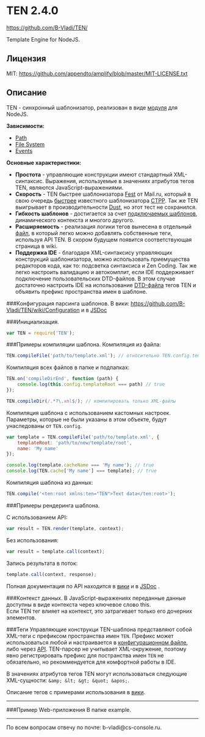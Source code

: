 # TEN 2.4.0 #
https://github.com/B-Vladi/TEN/

Template Engine for NodeJS.

## Лицензия
MIT: https://github.com/appendto/amplify/blob/master/MIT-LICENSE.txt

## Описание
TEN - синхронный шаблонизатор, реализован в виде <a href="http://nodejs.org/api/modules.html">модуля</a> для NodeJS.

<b>Зависимости:</b>
* <a href="http://nodejs.org/docs/latest/api/path.html">Path</a>
* <a href="http://nodejs.org/docs/latest/api/fs.html">File System</a>
* <a href="http://nodejs.org/docs/latest/api/events.html">Events</a>

<b>Основные характеристики:</b>
* <b>Простота</b> - управляющие конструкции имеют стандартный XML-синтаксис. Выражения, используемые в значениях атрибутов тегов TEN, являются JavaScript-выражениями.
* <b>Скорость</b> - TEN быстрее шаблонизатора <a href="https://github.com/mailru/fest">Fest</a> от Mail.ru, который в свою очередь <a href="https://github.com/vflash/FestLB?">быстрее</a> известного шаблонизатора <a href="http://ctpp.havoc.ru/">CTPP</a>. Так же TEN выигрывает в производительности <a href="http://akdubya.github.com/dustjs">Dust</a>, но этот тест не сохранился.
* <b>Гибкость шаблонов</b> - достигается за счет <a href="https://github.com/B-Vladi/TEN/wiki/Tags#wiki-ten.include">подключаемых шаблонов</a>, динамического контекста и многого другого.
* <b>Расширяемость</b> - реализация логики тегов вынесена в отдельный <a href="https://github.com/B-Vladi/TEN/blob/master/tags.js">файл</a>, в который легко можно добавлять собственные теги, используя API TEN. В скором будущем появится соответствующая страница в wiki.
* <b>Поддержка IDE</b> - благодаря XML-синтаксису управляющих конструкций шаблонизатора, можно использовать приемущества редакторов кода, как то: подсветка синтаксиса и Zen Coding. Так же легко настроить валидацию и автокомплит, если IDE поддерживает подключение пользовательских DTD-файлов. В этом случае достаточно настроить IDE на использование <a href="https://github.com/B-Vladi/TEN/blob/master/TEN.dtd">DTD-файла</a> тегов TEN и объявить префикс пространства имен в шаблоне.

###Конфигурация парсинга шаблонов.
В вики: https://github.com/B-Vladi/TEN/wiki/Configuration и в <a href="https://github.com/B-Vladi/TEN/blob/2.4.0/jsdoc/symbols/TEN.config.html">JSDoc</a>

###Инициализация.
```js
var TEN = require('TEN');
```

###Примеры компиляции шаблона.
Компиляция из файла:

```js
TEN.compileFile('path/to/template.xml'); // относительно TEN.config.templateRoot
```

Компиляция всех файлов в папке и подпапках:

```js
TEN.on('compileDirEnd', function (path) {
	console.log(this.config.templateRoot === path) // true
});

TEN.compileDir(/.*?\.xml$/); // компилировать только XML-файлы
```

Компиляция шаблона с использованием кастомных настроек. Параметры, которые не были указаны в этом объекте, будут унаследованы от `TEN.config`.

```js
var template = TEN.compileFile('path/to/template.xml', {
	templateRoot: 'path/to/new/template/root',
	name: 'My name'
});

console.log(template.cacheName === 'My name'); // true
console.log(TEN.cache['My name'] === template); // true
```

Компиляция шаблона из данных:

```js
TEN.compile('<ten:root xmlns:ten="TEN">Text data</ten:root>');
```

###Примеры рендеринга шаблона.

С использованием API:

```js
var result = TEN.render(template, context);
```

Без использования:

```js
var result = template.call(context);
```

Запись результата в поток:

```js
template.call(context, response);
```

Полная документация по API находится в <a href="https://github.com/B-Vladi/TEN/wiki/API">вики</a> и в <a href="https://github.com/B-Vladi/TEN/blob/2.4.0/jsdoc/index.html">JSDoc</a> .

###Контекст данных.
В JavaScript-выражениях переданные данные доступны в виде контекста через ключевое слово this.
<br />
Если TEN тег влияет на контекст, это затрагивает только его дочерних элементов.

###Теги
Управляющие конструкци TEN-шаблона представляют собой XML-теги с префиксом пространства имен `TEN`. Префикс может использоваться любой и настраивается в <a href="https://github.com/B-Vladi/TEN/blob/master/config.json">конфигурационном файле</a>, либо через <a href="https://github.com/B-Vladi/TEN/wiki/API#wiki-.config">API</a>.
TEN-парсер не учитывает XML-окружение, поэтому явно регистрировать префикс для постранства имен `TEN` не обязательно, но рекоммендуется для комфортной работы в IDE.

В значениях атрибутов тегов TEN могут использоваться следующие XML-сущности: `&amp; &lt; &gt; &quot; &apos;`.

Описание тегов с примерами использования в <a href="https://github.com/B-Vladi/TEN/wiki/Tags">вики</a>.
<hr />

###Пример Web-приложения
В папке example.

<hr />
По всем вопросам отвечу по почте: b-vladi@cs-console.ru.